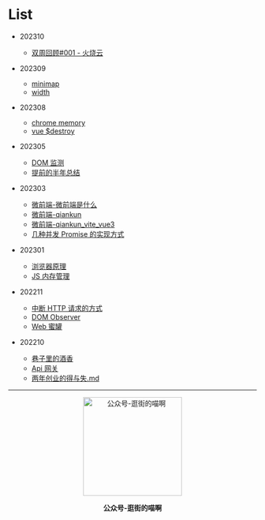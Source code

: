 # List

- 202310

  - [双周回顾#001 - 火烧云](./weekly/001/readme.md)

- 202309

  - [minimap](./202309/minimap/readme.md)
  - [width](./202309/width/readme.md)

- 202308

  - [chrome memory](./202308/Chrome-Memory.md)
  - [vue \$destroy](./202308/vue之$destroy.md)

- 202305

  - [DOM 监测](./202305/DOM监测.md)
  - [提前的半年总结](./202305/提前的半年总结.md)

- 202303

  - [微前端-微前端是什么](./202303/微前端.md)
  - [微前端-qiankun](./202303/qiankun.md)
  - [微前端-qiankun_vite_vue3](./202303/qiankun_vite_vue3.md)
  - [几种并发 Promise 的实现方式](./202303/%E5%87%A0%E7%A7%8D%E5%B9%B6%E5%8F%91Promise%E7%9A%84%E5%AE%9E%E7%8E%B0.md)

- 202301

  - [浏览器原理](./202301/浏览器原理.md)
  - [JS 内存管理](./202301/js内存/readme.md)

- 202211

  - [中断 HTTP 请求的方式](./202211/中断HTTP请求.md)
  - [DOM Observer](./202211/Observer.md)
  - [Web 蜜罐](./202211/Web蜜罐.md)

- 202210
  - [巷子里的酒香](./202210/巷子里的酒香.md)
  - [Api 网关](./202210/Api网关.md)
  - [两年创业的得与失.md](./202210/两年创业的得与失.md)

---

<div align="center">

<img alt="公众号-逛街的喵啊" src="https://f004.backblazeb2.com/file/swlws-b2/wechat/qrcode_344.jpg" width=200 />

<strong>公众号-逛街的喵啊</strong>

</div>
